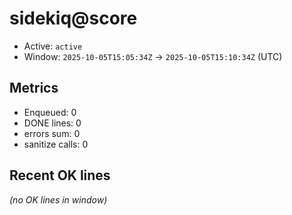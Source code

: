 # sidekiq@score

- Active: `active`
- Window: `2025-10-05T15:05:34Z` → `2025-10-05T15:10:34Z` (UTC)

## Metrics
- Enqueued: 0
- DONE lines: 0
- errors sum: 0
- sanitize calls: 0

## Recent OK lines
_(no OK lines in window)_
